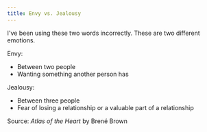 ```yaml
---
title: Envy vs. Jealousy
---
```


I've been using these two words incorrectly. These are two different emotions.

Envy:
- Between two people
- Wanting something another person has

Jealousy:
- Between three people
- Fear of losing a relationship or a valuable part of a relationship

Source: *Atlas of the Heart* by Brené Brown
